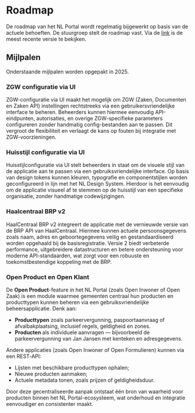 # Roadmap

De roadmap van het NL Portal wordt regelmatig bijgewerkt op basis van de actuele behoeften. De stuurgroep stelt de roadmap vast. Via de [link](https://ritense.atlassian.net/jira/discovery/share/views/dbb49c01-b8df-4ab3-89b6-0cda78f9df23) is de meest recente versie te bekijken.&#x20;

## Mijlpalen

Onderstaande mijlpalen worden opgepakt in 2025.

### ZGW configuratie via UI

ZGW-configuratie via UI maakt het mogelijk om ZGW (Zaken, Documenten en Zaken API) instellingen rechtstreeks via een gebruikersvriendelijke interface te beheren. Beheerders kunnen hiermee eenvoudig API-eindpunten, autorisaties, en overige ZGW-specifieke parameters configureren zonder handmatig config-bestanden aan te passen. Dit vergroot de flexibiliteit en verlaagt de kans op fouten bij integratie met ZGW-voorzieningen.

### Huisstijl configuratie via UI

Huisstijlconfiguratie via UI stelt beheerders in staat om de visuele stijl van de applicatie aan te passen via een gebruiksvriendelijke interface. Op basis van design tokens kunnen kleuren, typografie en componentstijlen worden geconfigureerd in lijn met het NL Design System. Hierdoor is het eenvoudig om de applicatie visueel af te stemmen op de huisstijl van een specifieke organisatie, zonder handmatige codewijzigingen.

### Haalcentraal BRP v2

HaalCentraal BRP v2 integreert de applicatie met de vernieuwde versie van de BRP API van HaalCentraal. Hiermee kunnen actuele persoonsgegevens zoals naam, adres en geboortegegevens veilig en gestandaardiseerd worden opgehaald bij de basisregistratie. Versie 2 biedt verbeterde performance, uitgebreidere datastructuren en betere ondersteuning voor moderne API-standaarden, wat zorgt voor een robuuste en toekomstbestendige koppeling met de BRP.

### Open Product en Open Klant

De **Open Product**-feature in het NL Portal (zoals Open Inwoner of Open Zaak) is een module waarmee gemeenten centraal hun producten en producttypen kunnen beheren via een gebruiksvriendelijke beheersapplicatie. Denk aan:

* **Producttypen** zoals parkeervergunning, paspoortaanvraag of afvalbakplaatsing, inclusief regels, geldigheid en zones.
* **Producten** als individuele aanvragen — bijvoorbeeld de parkeervergunning van Jan Jansen met kenteken en adresgegevens.

Andere applicaties (zoals Open Inwoner of Open Formulieren) kunnen via een REST‑API:

* Lijsten met beschikbare producttypen ophalen;
* Nieuwe producten aanmaken;
* Actuele metadata tonen, zoals prijzen of geldigheidsduur.

Door deze gecentraliseerde aanpak ontstaat één bron van waarheid voor producten binnen het NL Portal-ecosysteem, wat onderhoud en integratie eenvoudiger en consistenter maakt.
